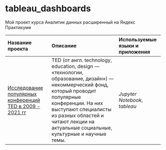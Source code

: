 # tableau_dashboards
Мой проект курса Аналитик данных расширенный на Яндекс Практикуме

| Название проекта | Описание | Используемые языки и приложения | 
| :---------------------- | :---------------------- | :---------------------- |
| [Исследование популярных конференций TED в 2009 - 2021 гг](TEDconfs_tableau_dashboards) | TED (от англ. technology, education, design — «технологии, образование, дизайн») — некоммерческий фонд, который проводит популярные конференции. На них выступают специалисты из разных областей и читают лекции на актуальные социальные, культурные и научные темы.| *Jupyter Notebook*, *tableau*|

